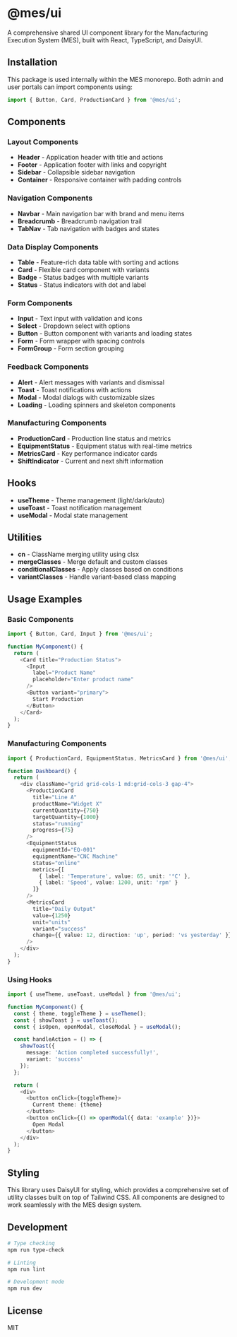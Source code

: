 # @mes/ui

A comprehensive shared UI component library for the Manufacturing Execution System (MES), built with React, TypeScript, and DaisyUI.

## Installation

This package is used internally within the MES monorepo. Both admin and user portals can import components using:

```typescript
import { Button, Card, ProductionCard } from '@mes/ui';
```

## Components

### Layout Components

- **Header** - Application header with title and actions
- **Footer** - Application footer with links and copyright
- **Sidebar** - Collapsible sidebar navigation
- **Container** - Responsive container with padding controls

### Navigation Components

- **Navbar** - Main navigation bar with brand and menu items
- **Breadcrumb** - Breadcrumb navigation trail
- **TabNav** - Tab navigation with badges and states

### Data Display Components

- **Table** - Feature-rich data table with sorting and actions
- **Card** - Flexible card component with variants
- **Badge** - Status badges with multiple variants
- **Status** - Status indicators with dot and label

### Form Components

- **Input** - Text input with validation and icons
- **Select** - Dropdown select with options
- **Button** - Button component with variants and loading states
- **Form** - Form wrapper with spacing controls
- **FormGroup** - Form section grouping

### Feedback Components

- **Alert** - Alert messages with variants and dismissal
- **Toast** - Toast notifications with actions
- **Modal** - Modal dialogs with customizable sizes
- **Loading** - Loading spinners and skeleton components

### Manufacturing Components

- **ProductionCard** - Production line status and metrics
- **EquipmentStatus** - Equipment status with real-time metrics
- **MetricsCard** - Key performance indicator cards
- **ShiftIndicator** - Current and next shift information

## Hooks

- **useTheme** - Theme management (light/dark/auto)
- **useToast** - Toast notification management
- **useModal** - Modal state management

## Utilities

- **cn** - ClassName merging utility using clsx
- **mergeClasses** - Merge default and custom classes
- **conditionalClasses** - Apply classes based on conditions
- **variantClasses** - Handle variant-based class mapping

## Usage Examples

### Basic Components

```typescript
import { Button, Card, Input } from '@mes/ui';

function MyComponent() {
  return (
    <Card title="Production Status">
      <Input 
        label="Product Name" 
        placeholder="Enter product name"
      />
      <Button variant="primary">
        Start Production
      </Button>
    </Card>
  );
}
```

### Manufacturing Components

```typescript
import { ProductionCard, EquipmentStatus, MetricsCard } from '@mes/ui';

function Dashboard() {
  return (
    <div className="grid grid-cols-1 md:grid-cols-3 gap-4">
      <ProductionCard
        title="Line A"
        productName="Widget X"
        currentQuantity={750}
        targetQuantity={1000}
        status="running"
        progress={75}
      />
      <EquipmentStatus
        equipmentId="EQ-001"
        equipmentName="CNC Machine"
        status="online"
        metrics={[
          { label: 'Temperature', value: 65, unit: '°C' },
          { label: 'Speed', value: 1200, unit: 'rpm' }
        ]}
      />
      <MetricsCard
        title="Daily Output"
        value={1250}
        unit="units"
        variant="success"
        change={{ value: 12, direction: 'up', period: 'vs yesterday' }}
      />
    </div>
  );
}
```

### Using Hooks

```typescript
import { useTheme, useToast, useModal } from '@mes/ui';

function MyComponent() {
  const { theme, toggleTheme } = useTheme();
  const { showToast } = useToast();
  const { isOpen, openModal, closeModal } = useModal();

  const handleAction = () => {
    showToast({
      message: 'Action completed successfully!',
      variant: 'success'
    });
  };

  return (
    <div>
      <button onClick={toggleTheme}>
        Current theme: {theme}
      </button>
      <button onClick={() => openModal({ data: 'example' })}>
        Open Modal
      </button>
    </div>
  );
}
```

## Styling

This library uses DaisyUI for styling, which provides a comprehensive set of utility classes built on top of Tailwind CSS. All components are designed to work seamlessly with the MES design system.

## Development

```bash
# Type checking
npm run type-check

# Linting
npm run lint

# Development mode
npm run dev
```

## License

MIT